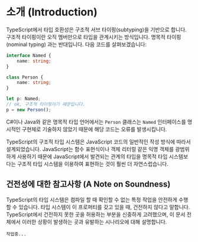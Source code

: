 # 소개 (Introduction)

TypeScript에서 타입 호환성은 구조적 서브 타이핑(subtyping)을 기반으로 합니다. 구조적 타이핑이란 오직 멤버만으로 타입을 관계시키는 방식입니다. 명목적 타이핑(nominal typing) 과는 반대입니다. 다음 코드를 살펴보겠습니다:

```ts
interface Named {
    name: string;
}

class Person {
    name: string;
}

let p: Named;
// ok, 구조적 타이핑이기 때문입니다.
p = new Person();
```

C#이나 Java와 같은 명목적 타입 언어에서는 `Person` 클래스는 `Named` 인터페이스를 명시적인 구현체로 기술하지 않았기 때문에 해당 코드는 오류를 발생시킵니다.

TypeScript의 구조적 타입 시스템은 JavaScript 코드의 일반적인 작성 방식에 따라서 설계되었습니다. JavaScript는 함수 표현식이나 객체 리터럴 같은 익명 객체를 광범위하게 사용하기 때문에 JavaScript에서 발견되는 관계의 타입을 명목적 타입 시스템보다는 구조적 타입 시스템을 이용하여 표현하는 것이 훨씬 더 자연스럽습니다.

## 건전성에 대한 참고사항 (A Note on Soundness) 

TypeScript의 타입 시스템은 컴파일 할 때 확인할 수 없는 특정 작업을 안전하게 수행할 수 있습니다. 타입 시스템이 이 프로퍼티를 갖고 있을 때, 건전하지 않다고 말합니다. TypeScript에서 건전하지 못한 곳을 허용하는 부분을 신중하게 고려했으며, 이 문서 전체에서 이러한 상황이 발생하는 곳과 유발하는 시나리오에 대해 설명합니다.

`작업중...`
